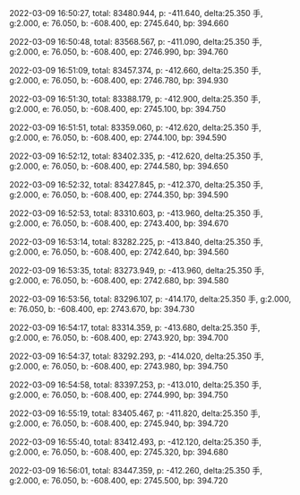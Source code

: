 2022-03-09 16:50:27, total: 83480.944, p: -411.640, delta:25.350 手, g:2.000, e: 76.050, b: -608.400, ep: 2745.640, bp: 394.660

2022-03-09 16:50:48, total: 83568.567, p: -411.090, delta:25.350 手, g:2.000, e: 76.050, b: -608.400, ep: 2746.990, bp: 394.760

2022-03-09 16:51:09, total: 83457.374, p: -412.660, delta:25.350 手, g:2.000, e: 76.050, b: -608.400, ep: 2746.780, bp: 394.930

2022-03-09 16:51:30, total: 83388.179, p: -412.900, delta:25.350 手, g:2.000, e: 76.050, b: -608.400, ep: 2745.100, bp: 394.750

2022-03-09 16:51:51, total: 83359.060, p: -412.620, delta:25.350 手, g:2.000, e: 76.050, b: -608.400, ep: 2744.100, bp: 394.590

2022-03-09 16:52:12, total: 83402.335, p: -412.620, delta:25.350 手, g:2.000, e: 76.050, b: -608.400, ep: 2744.580, bp: 394.650

2022-03-09 16:52:32, total: 83427.845, p: -412.370, delta:25.350 手, g:2.000, e: 76.050, b: -608.400, ep: 2744.350, bp: 394.590

2022-03-09 16:52:53, total: 83310.603, p: -413.960, delta:25.350 手, g:2.000, e: 76.050, b: -608.400, ep: 2743.400, bp: 394.670

2022-03-09 16:53:14, total: 83282.225, p: -413.840, delta:25.350 手, g:2.000, e: 76.050, b: -608.400, ep: 2742.640, bp: 394.560

2022-03-09 16:53:35, total: 83273.949, p: -413.960, delta:25.350 手, g:2.000, e: 76.050, b: -608.400, ep: 2742.680, bp: 394.580

2022-03-09 16:53:56, total: 83296.107, p: -414.170, delta:25.350 手, g:2.000, e: 76.050, b: -608.400, ep: 2743.670, bp: 394.730

2022-03-09 16:54:17, total: 83314.359, p: -413.680, delta:25.350 手, g:2.000, e: 76.050, b: -608.400, ep: 2743.920, bp: 394.700

2022-03-09 16:54:37, total: 83292.293, p: -414.020, delta:25.350 手, g:2.000, e: 76.050, b: -608.400, ep: 2743.980, bp: 394.750

2022-03-09 16:54:58, total: 83397.253, p: -413.010, delta:25.350 手, g:2.000, e: 76.050, b: -608.400, ep: 2744.990, bp: 394.750

2022-03-09 16:55:19, total: 83405.467, p: -411.820, delta:25.350 手, g:2.000, e: 76.050, b: -608.400, ep: 2745.940, bp: 394.720

2022-03-09 16:55:40, total: 83412.493, p: -412.120, delta:25.350 手, g:2.000, e: 76.050, b: -608.400, ep: 2745.320, bp: 394.680

2022-03-09 16:56:01, total: 83447.359, p: -412.260, delta:25.350 手, g:2.000, e: 76.050, b: -608.400, ep: 2745.500, bp: 394.720